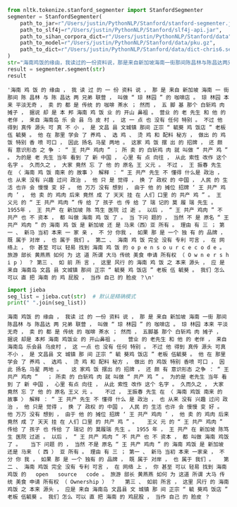 

```python
from nltk.tokenize.stanford_segmenter import StanfordSegmenter
segmenter = StanfordSegmenter(
    path_to_jar=r"/Users/justin/PythonNLP/Stanford/stanford-segmenter.jar",
    path_to_slf4j=r"/Users/justin/PythonNLP/Stanford/slf4j-api.jar",
    path_to_sihan_corpora_dict=r"/Users/justin/PythonNLP/Stanford/data",
    path_to_model=r"/Users/justin/PythonNLP/Stanford/data/pku.gz",
    path_to_dict=r"/Users/justin/PythonNLP/Stanford/data/dict-chris6.ser.gz"
)
str="海南鸡饭的缘由，我读过的一份资料说，那是来自新加坡海南一街那间陈昌林与陈昌达两兄弟联营，叫做“琼林园”的咖啡店。琼林园本来平淡无奇，卖的都是传统的咖啡茶水；然而，五脚基那个白斩鸡肉摊子，据说却是本邦海南鸡饭业的开山鼻祖。 营业的老先生和他的老伴，来自海南岛乐会县乌皮村，这一点也没有任何特别。不过他得到真传源头可真不小，是文昌县文城镇那间正宗“毓葵鸡饭店”老板伍毓葵。他在那里学会了养鸡、选鸡、烫鸡和配料秘方，做出的鸡饭特别香喷可口，因此扬名马星两地。 这家鸡饭摆出的招牌，还颇有意识形态之争：“王共产鸡肉” ；所卖的白斩鸡肉就叫做“共产鸡”。为的是老先生当年看到了新中国，心里有点向往，从此索性改作这个名字。久而久之，大家竟然忘了他的原名王义元。 不过，王振春先生在〈海南鸡饭南来的故事〉解释：“王共产先生不懂得什么是政治，也从来没有兴趣过问政治，他只是觉得，换了政权的中国，人民的生活也许会慢慢变好。他万万没有想到，由于他的摊位招牌‘王共产鸡肉’，他卖的鸡肉后来竟然成了天天挂在人们口里的共产鸡”。 王义元的“王共产鸡肉”传给了孩子也传给了瑞记的莫履瑞先生。1955年，王共产在新加坡陈笃生医院过逝。以后，“王共产鸡肉”不共产也不资本，都叫做海南鸡饭了。 当下问题的，当然不是原名“王共产鸡肉”的海南鸡饭是新加坡还是马来（西）亚所有。理由有三；第一、新马当初本来一家亲，不分你我，如果那是一个独有的品牌，既属于对岸，也属于我们。 第二、海南鸡饭完全没有专利可言，在网络上，你甚至可以轻易找到海南鸡饭的 open source code。旅游部长黄燕燕如何为这道所谓大马传统美食申请所有权（Ownership）？ 第三、如前所言，这里风行的海南鸡饭之本来源头，应是来自海南岛文昌县文城镇那间正宗“毓葵鸡饭店”老板伍毓葵。我们怎么可以直把海南的鸡屁股，当作自己的脸皮？"
result = segmenter.segment(str)
result
```




    '海南 鸡 饭 的 缘由 ， 我 读 过 的 一 份 资料 说 ， 那 是 来自 新加坡 海南 一 街 那间 陈 昌林 与 陈 昌达 两 兄弟 联营 ， 叫做 “ 琼 林园 ” 的 咖啡店 。 琼 林园 本来 平淡无奇 ， 卖 的 都 是 传统 的 咖啡 茶水 ； 然而 ， 五 脚 基 那个 白斩鸡 肉 摊子 ， 据说 却 是 本 邦 海南 鸡 饭 业 的 开山 鼻祖 。 营业 的 老 先生 和 他 的 老伴 ， 来自 海南岛 乐 会 县 乌 皮 村 ， 这 一 点 也 没有 任何 特别 。 不过 他 得到 真传 源头 可 真 不 小 ， 是 文昌 县 文城镇 那间 正宗 “ 毓葵 鸡 饭店 ” 老板 伍 毓葵 。 他 在 那里 学会 了 养鸡 、 选 鸡 、 烫 鸡 和 配料 秘方 ， 做出 的 鸡 饭 特别 香 喷 可口 ， 因此 扬名 马星 两地 。 这家 鸡 饭 摆 出 的 招牌 ， 还 颇 有 意识形态 之 争 ： “ 王 共产 鸡肉 ” ； 所 卖 的 白斩鸡 肉 就 叫做 “ 共产 鸡 ” 。 为的是 老 先生 当年 看到 了 新 中国 ， 心里 有 点 向往 ， 从此 索性 改作 这个 名字 。 久而久之 ， 大家 竟然 忘 了 他 的 原名 王 义元 。 不过 ， 王 振春 先生 在 〈 海南 鸡 饭 南来 的 故事 〉 解释 ： “ 王 共产 先生 不 懂得 什么是 政治 ， 也 从来 没有 兴趣 过问 政治 ， 他 只 是 觉得 ， 换 了 政权 的 中国 ， 人民 的 生活 也许 会 慢慢 变 好 。 他 万万 没有 想到 ， 由于 他 的 摊位 招牌 ‘ 王 共产 鸡肉 ’ ， 他 卖 的 鸡肉 后来 竟然 成 了 天天 挂 在 人们 口里 的 共产 鸡 ” 。 王 义元 的 “ 王 共产 鸡肉 ” 传 给 了 孩子 也 传 给 了 瑞 记的 莫 履 瑞 先生 。 1955年 ， 王 共产 在 新加坡 陈 笃生 医院 过 逝 。 以后 ， “ 王 共产 鸡肉 ” 不 共产 也 不 资本 ， 都 叫做 海南 鸡 饭 了 。 当 下问 题的 ， 当然 不 是 原名 “ 王 共产 鸡肉 ” 的 海南 鸡 饭 是 新加坡 还 是 马来（西）亚 所有 。 理由 有 三 ； 第一 、 新马 当初 本来 一 家 亲 ， 不 分 你我 ， 如果 那 是 一个 独 有 的 品牌 ， 既 属于 对岸 ， 也 属于 我们 。 第二 、 海南 鸡 饭 完全 没有 专利 可言 ， 在 网络上 ， 你 甚至 可以 轻易 找到 海南 鸡 饭 的 o p e n s o u r c e c o d e 。 旅游 部长 黄燕燕 如何 为 这 道 所谓 大马 传统 美食 申请 所有权 （ O w n e r s h i p ） ？ 第三 、 如 前 所 言 ， 这里 风行 的 海南 鸡 饭 之 本来 源头 ， 应 是 来自 海南岛 文昌 县 文城镇 那间 正宗 “ 毓葵 鸡 饭店 ” 老板 伍 毓葵 。 我们 怎么 可以 直 把 海南 的 鸡 屁股 ， 当作 自己 的 脸皮 ？\n'




```python
import jieba
seg_list = jieba.cut(str)  # 默认是精确模式
print(" ".join(seg_list))
```

    海南 鸡饭 的 缘由 ， 我读 过 的 一份 资料 说 ， 那 是 来自 新加坡 海南 一街 那间 陈昌林 与 陈昌达 两 兄弟 联营 ， 叫做 “ 琼 林园 ” 的 咖啡店 。 琼 林园 本来 平淡无奇 ， 卖 的 都 是 传统 的 咖啡 茶水 ； 然而 ， 五脚基 那个 白斩鸡 肉 摊子 ， 据说 却是 本邦 海南 鸡饭业 的 开山鼻祖 。   营业 的 老先生 和 他 的 老伴 ， 来自 海南岛 乐会县 乌皮村 ， 这 一点 也 没有 任何 特别 。 不过 他 得到 真传 源头 可真 不小 ， 是 文昌县 文 城镇 那 间 正宗 “ 毓 葵鸡 饭店 ” 老板 伍毓葵 。 他 在 那里 学会 了 养鸡 、 选鸡 、 烫 鸡 和 配料 秘方 ， 做出 的 鸡饭 特别 香喷 可口 ， 因此 扬名 马星 两地 。   这 家鸡 饭 摆出 的 招牌 ， 还 颇 有 意识形态 之争 ： “ 王 共产 鸡肉 ”   ； 所卖 的 白斩鸡 肉 就 叫做 “ 共产 鸡 ” 。 为的是 老先生 当年 看到 了 新 中国 ， 心里 有点 向往 ， 从此 索性 改作 这个 名字 。 久而久之 ， 大家 竟然 忘 了 他 的 原名 王义 元 。   不过 ， 王振春 先生 在 〈 海南 鸡饭 南来 的 故事 〉 解释 ： “ 王 共产 先生 不 懂得 什么 是 政治 ， 也 从来 没有 兴趣 过问 政治 ， 他 只是 觉得 ， 换 了 政权 的 中国 ， 人民 的 生活 也许 会 慢慢 变 好 。 他 万万 没有 想到 ， 由于 他 的 摊位 招牌 ‘ 王 共产 鸡肉 ’ ， 他 卖 的 鸡肉 后来 竟然 成 了 天天 挂 在 人们 口里 的 共产 鸡 ” 。   王义 元 的 “ 王 共产 鸡肉 ” 传给 了 孩子 也 传给 了 瑞记 的 莫履瑞 先生 。 1955 年 ， 王 共产 在 新加坡 陈笃生 医院 过逝 。 以后 ， “ 王 共产 鸡肉 ” 不 共产 也 不 资本 ， 都 叫做 海南 鸡饭 了 。   当下 问题 的 ， 当然 不是 原名 “ 王 共产 鸡肉 ” 的 海南 鸡饭 是 新加坡 还是 马来 （ 西 ） 亚 所有 。 理由 有 三 ； 第一 、 新马 当初 本来 一家亲 ， 不分 你 我 ， 如果 那 是 一个 独有 的 品牌 ， 既 属于 对岸 ， 也 属于 我们 。   第二 、 海南 鸡饭 完全 没有 专利 可言 ， 在 网络 上 ， 你 甚至 可以 轻易 找到 海南 鸡饭 的   open   source   code 。 旅游 部长 黄燕燕 如何 为 这道 所谓 大马 传统 美食 申请 所有权 （ Ownership ） ？   第三 、 如前 所言 ， 这里 风行 的 海南 鸡饭 之 本来 源头 ， 应是 来自 海南岛 文昌县 文 城镇 那 间 正宗 “ 毓 葵鸡 饭店 ” 老板 伍毓葵 。 我们 怎么 可以 直 把 海南 的 鸡屁股 ， 当作 自己 的 脸皮 ？

